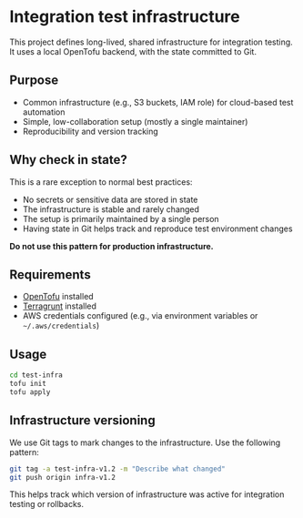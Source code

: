 # Integration test infrastructure

This project defines long-lived, shared infrastructure for integration testing.
It uses a local OpenTofu backend, with the state committed to Git.


## Purpose

- Common infrastructure (e.g., S3 buckets, IAM role) for cloud-based test automation
- Simple, low-collaboration setup (mostly a single maintainer)
- Reproducibility and version tracking


## Why check in state?

This is a rare exception to normal best practices:

- No secrets or sensitive data are stored in state
- The infrastructure is stable and rarely changed
- The setup is primarily maintained by a single person
- Having state in Git helps track and reproduce test environment changes

**Do not use this pattern for production infrastructure.**


## Requirements

- [OpenTofu](https://opentofu.org/) installed
- [Terragrunt](https://terragrunt.gruntwork.io/) installed
- AWS credentials configured (e.g., via environment variables or `~/.aws/credentials`)


## Usage

```sh
cd test-infra
tofu init
tofu apply
```


## Infrastructure versioning

We use Git tags to mark changes to the infrastructure. Use the following
pattern:

```sh
git tag -a test-infra-v1.2 -m "Describe what changed"
git push origin infra-v1.2
```

This helps track which version of infrastructure was active for integration
testing or rollbacks.
